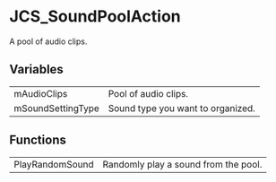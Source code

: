 # JCS_SoundPoolAction

A pool of audio clips.


## Variables

<table>
  <tr>
    <td>mAudioClips</td>
    <td>Pool of audio clips.</td>
  </tr>
  <tr>
    <td>mSoundSettingType</td>
    <td>Sound type you want to organized.</td>
  </tr>
</table>


## Functions

<table>
  <tr>
    <td>PlayRandomSound</td>
    <td>Randomly play a sound from the pool.</td>
  </tr>
</table>
